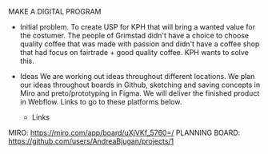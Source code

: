 MAKE A DIGITAL PROGRAM

- Initial problem. 
To create USP for KPH that will bring a wanted value for the costumer.
The people of Grimstad didn't have a choice to choose quality coffee that was made with passion and didn't have a coffee shop that had focus on fairtrade + good quality coffee. KPH wants to solve this.

- Ideas 
We are working out ideas throughout different locations. We plan our ideas throughout boards in Github, sketching and saving concepts in Miro and preto/prototyping in Figma. We will deliver the finished product in Webflow. Links to go to these platforms below.

  - Links

MIRO: https://miro.com/app/board/uXjVKf_5760=/
PLANNING BOARD: https://github.com/users/AndreaBjugan/projects/1

